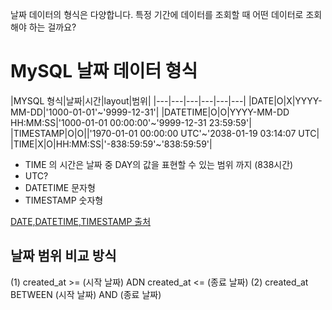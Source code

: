 

날짜 데이터의 형식은 다양합니다.
특정 기간에 데이터를 조회할 때 어떤 데이터로 조회해야 하는 걸까요?

# MySQL 날짜 데이터 형식

|MYSQL 형식|날짜|시간|layout|범위|
|---|---|---|---|---|---|
|DATE|O|X|YYYY-MM-DD|'1000-01-01'~'9999-12-31'|
|DATETIME|O|O|YYYY-MM-DD HH:MM:SS|'1000-01-01 00:00:00'~'9999-12-31 23:59:59'|
|TIMESTAMP|O|O||'1970-01-01 00:00:00 UTC'~'2038-01-19 03:14:07 UTC|
|TIME|X|O|HH:MM:SS|'-838:59:59'~'838:59:59'|

 * TIME 의 시간은 날짜 중 DAY의 값을 표현할 수 있는 범위 까지 (838시간)
 * UTC?
 * DATETIME 문자형
 * TIMESTAMP 숫자형

 [DATE,DATETIME,TIMESTAMP 출처](http://tcpschool.com/mysql/mysql_datatype_dateTime)


## 날짜 범위 비교 방식
(1) created_at >= (시작 날짜) ADN created_at <= (종료 날짜)
(2) created_at BETWEEN (시작 날짜) AND (종료 날짜)






